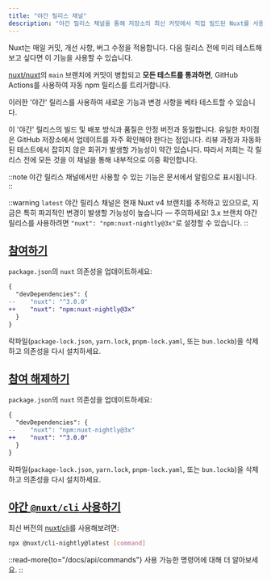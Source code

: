 ```yaml
---
title: "야간 릴리스 채널"
description: "야간 릴리스 채널을 통해 저장소의 최신 커밋에서 직접 빌드된 Nuxt를 사용할 수 있습니다."
---
```


Nuxt는 매일 커밋, 개선 사항, 버그 수정을 적용합니다. 다음 릴리스 전에 미리 테스트해보고 싶다면 이 기능을 사용할 수 있습니다.

[nuxt/nuxt](https://github.com/nuxt/nuxt)의 `main` 브랜치에 커밋이 병합되고 **모든 테스트를 통과하면**, GitHub Actions를 사용하여 자동 npm 릴리스를 트리거합니다.

이러한 '야간' 릴리스를 사용하여 새로운 기능과 변경 사항을 베타 테스트할 수 있습니다.

이 '야간' 릴리스의 빌드 및 배포 방식과 품질은 안정 버전과 동일합니다. 유일한 차이점은 GitHub 저장소에서 업데이트를 자주 확인해야 한다는 점입니다. 리뷰 과정과 자동화된 테스트에서 잡히지 않은 회귀가 발생할 가능성이 약간 있습니다. 따라서 저희는 각 릴리스 전에 모든 것을 이 채널을 통해 내부적으로 이중 확인합니다.

::note
야간 릴리스 채널에서만 사용할 수 있는 기능은 문서에서 알림으로 표시됩니다.
::

::warning
`latest` 야간 릴리스 채널은 현재 Nuxt v4 브랜치를 추적하고 있으므로, 지금은 특히 파괴적인 변경이 발생할 가능성이 높습니다 &mdash; 주의하세요! 3.x 브랜치 야간 릴리스를 사용하려면 `"nuxt": "npm:nuxt-nightly@3x"`로 설정할 수 있습니다.
::

## [참여하기](#opting-in)

`package.json`의 `nuxt` 의존성을 업데이트하세요:

```diff [package.json]
{
  "devDependencies": {
--    "nuxt": "^3.0.0"
++    "nuxt": "npm:nuxt-nightly@3x"
  }
}
```

락파일(`package-lock.json`, `yarn.lock`, `pnpm-lock.yaml`, 또는 `bun.lockb`)을 삭제하고 의존성을 다시 설치하세요.

## [참여 해제하기](#opting-out)

`package.json`의 `nuxt` 의존성을 업데이트하세요:

```diff [package.json]
{
  "devDependencies": {
--    "nuxt": "npm:nuxt-nightly@3x"
++    "nuxt": "^3.0.0"
  }
}
```

락파일(`package-lock.json`, `yarn.lock`, `pnpm-lock.yaml`, 또는 `bun.lockb`)을 삭제하고 의존성을 다시 설치하세요.

## [야간 `@nuxt/cli` 사용하기](#using-nightly-nuxtcli)

최신 버전의 [nuxt/cli](https://github.com/nuxt/cli)를 사용해보려면:

```bash [Terminal]
npx @nuxt/cli-nightly@latest [command]
```

::read-more{to="/docs/api/commands"}
사용 가능한 명령어에 대해 더 알아보세요.
::
